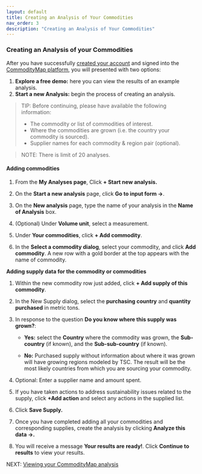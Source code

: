 ```yaml
---
layout: default
title: Creating an Analysis of Your Commodities
nav_order: 3
description: "Creating an Analysis of Your Commodities"
---
```


### Creating an Analysis of your Commodities

After you have successfully [created your account](https://portal.commoditymap.org/signup) and signed into the [CommodityMap platform](https://portal.commoditymap.org/my-analyses), you will presented with two options:   

1. **Explore a free demo:** here you can view the results of an example analysis.
2. **Start a new Analysis:** begin the process of creating an analysis.


> TIP: 
> Before continuing, please have available the following information:
>- The commodity or list of commodities of interest.
> - Where the commodities are grown (i.e. the country your commodity is sourced).
> - Supplier names for each commodity & region pair (optional).

> NOTE: 
> There is limit of 20 analyses. 

#### Adding commodities 


1. From the **My Analyses page**, Click **+ Start new analysis.**

2. On the **Start a new analysis** page, click **Go to input form ->**.

3. On the **New analysis** page, type the name of your analysis in the **Name of Analysis** box. 
4. (Optional) Under **Volume unit**, select a measurement.  

5. Under **Your commodities**, click  **+ Add commodity**. 



6. In the **Select a commodity dialog**, select your commodity, and click **Add commodity**. A new row with a gold border at the top appears with the name of commodity. 

**Adding supply data for the commodity or commodities** 

1. Within the new commodity row just added, click **+ Add supply of this commodity**. 
2. In the New Supply dialog, select the **purchasing country** and **quantity purchased** in metric tons. 

3. In response to the question **Do you know where this supply was grown?**: 

    * **Yes:** select the **Country** where the commodity was grown, the **Sub-country** (if known), and the **Sub-sub-country** (if known).


    * **No:** Purchased supply without information about where it was grown will have growing regions modeled by TSC. The result will be the most likely countries from which you are sourcing your commodity. 


4. Optional:  Enter a supplier name and amount spent. 

5. If you have taken actions to address sustainability issues related to the supply, click **+Add action** and select any actions in the supplied list. 

6. Click **Save Supply.** 

7. Once you have completed adding all your commodities and corresponding supplies, create the analysis by clicking **Analyze this data ->.**

8. You will receive a message **Your results are ready!**. Click **Continue to results** to view your results. 

NEXT: [Viewing your CommodityMap analysis](ViewingYourCommodityMapAnalysis.md)
